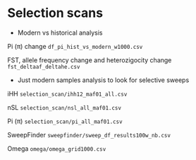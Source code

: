 # Selection scans

- Modern vs historical analysis 

Pi (π) change
`df_pi_hist_vs_modern_w1000.csv`

FST, allele frequency change and heterozigocity change
`fst_deltaaf_deltahe.csv`

- Just modern samples analysis to look for selective sweeps 

iHH
`selection_scan/ihh12_maf01_all.csv`

nSL
`selection_scan/nsl_all_maf01.csv`

Pi (π) 
`selection_scan/pi_all_maf01.csv`

SweepFinder
`sweepfinder/sweep_df_results100w_nb.csv`

Omega 
`omega/omega_grid1000.csv`
